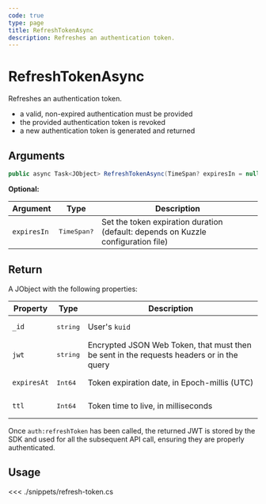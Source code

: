 ```yaml
---
code: true
type: page
title: RefreshTokenAsync
description: Refreshes an authentication token.
---
```


# RefreshTokenAsync

Refreshes an authentication token.

- a valid, non-expired authentication must be provided
- the provided authentication token is revoked
- a new authentication token is generated and returned

## Arguments

```csharp
public async Task<JObject> RefreshTokenAsync(TimeSpan? expiresIn = null);
```

**Optional:**

| Argument    | Type              | Description                                                                 |
|-------------|-------------------|-----------------------------------------------------------------------------|
| `expiresIn` | <pre>TimeSpan?</pre> | Set the token expiration duration (default: depends on Kuzzle configuration file) |

## Return

A JObject with the following properties:

| Property    | Type              | Description                                                                              |
|-------------|-------------------|------------------------------------------------------------------------------------------|
| `_id`       | <pre>string</pre> | User's `kuid`                                                                            |
| `jwt`       | <pre>string</pre> | Encrypted JSON Web Token, that must then be sent in the requests headers or in the query |
| `expiresAt` | <pre>Int64</pre>  | Token expiration date, in Epoch-millis (UTC)                                             |
| `ttl`       | <pre>Int64</pre>  | Token time to live, in milliseconds                                                      |

Once `auth:refreshToken` has been called, the returned JWT is stored by the SDK and used for all the subsequent API call, ensuring they are properly authenticated.

## Usage

<<< ./snippets/refresh-token.cs

